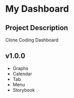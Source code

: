 # My Dashboard

## Project Description

Clone Coding Dashboard

## v1.0.0

-   Graphs
-   Calendar
-   Tab
-   Menu
-   Storybook

